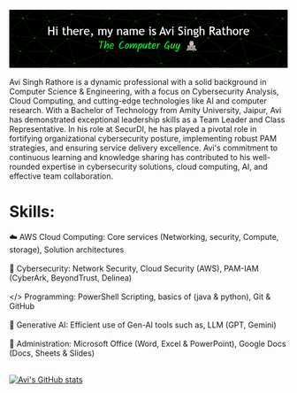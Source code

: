 ![Avi's GitHub stats](https://github.com/ComputersAviSR/ComputersAviSR/blob/main/github-header-image.png)

Avi Singh Rathore is a dynamic professional with a solid background in Computer Science & Engineering, with a focus on Cybersecurity Analysis, Cloud Computing, and cutting-edge technologies like AI and computer research. With a Bachelor of Technology from Amity University, Jaipur, Avi has demonstrated exceptional leadership skills as a Team Leader and Class Representative. In his role at SecurDI, he has played a pivotal role in fortifying organizational cybersecurity posture, implementing robust PAM strategies, and ensuring service delivery excellence. Avi's commitment to continuous learning and knowledge sharing has contributed to his well-rounded expertise in cybersecurity solutions, cloud computing, AI, and effective team collaboration.

# Skills:
☁️ AWS Cloud Computing: Core services (Networking, security, Compute, storage), Solution architectures <br> <br>
🔐 Cybersecurity: Network Security, Cloud Security (AWS), PAM-IAM (CyberArk, BeyondTrust, Delinea) <br> <br>
</> Programming: PowerShell Scripting, basics of (java & python), Git & GitHub <br> <br>
🧠 Generative AI: Efficient use of Gen-AI tools such as, LLM (GPT, Gemini) <br> <br>
💼 Administration: Microsoft Office (Word, Excel & PowerPoint), Google Docs (Docs, Sheets & Slides) <br> <br>

[![Avi's GitHub stats](https://github-readme-stats.vercel.app/api?username=ComputersAviSR)]([https://github.com/ComputersAviSR]/github-readme-stats)
